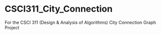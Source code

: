 # CSCI311_City_Connection
For the CSCI 311 (Design &amp; Analysis of Algorithms) City Connection Graph Project
